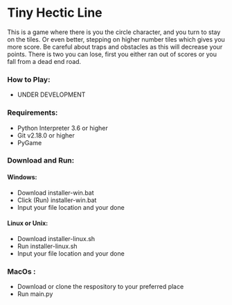 # Tiny Hectic Line

This is a game where there is you the circle character, and you turn to stay on the tiles.
Or even better, stepping on higher number tiles which gives you more score. Be careful about
traps and obstacles as this will decrease your points. There is two you can lose, first you
either ran out of scores or you fall from a dead end road.

### How to Play:
  * UNDER DEVELOPMENT

### Requirements:
  * Python Interpreter 3.6 or higher
  * Git v2.18.0 or higher
  * PyGame

### Download and Run:
#### Windows:
  * Download installer-win.bat
  * Click (Run) installer-win.bat
  * Input your file location and your done
#### Linux or Unix:
  * Download installer-linux.sh
  * Run installer-linux.sh
  * Input your file location and your done
### MacOs :
  * Download or clone the respository to your preferred place
  * Run main.py
  
